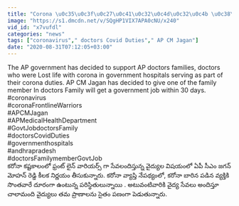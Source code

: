 ```yaml
---
title: "Corona \u0c35\u0c3f\u0c27\u0c41\u0c32\u0c4d\u0c32\u0c4b \u0c38\u0c47\u0c35\u0c32\u0c02\u0c26\u0c3f\u0c38\u0c4d\u0c24\u0c42 Doctors \u0c15\u0c30\u0c4b\u0c28\u0c3e\u0c24\u0c4b \u0c2e\u0c43\u0c24\u0c3f \u0c1a\u0c46\u0c02\u0c26\u0c3f\u0c24\u0c47 \u0c15\u0c41\u0c1f\u0c41\u0c02\u0c2c\u0c02\u0c32\u0c4b \u0c12\u0c15\u0c30\u0c3f\u0c15\u0c3f 30 \u0c30\u0c4b\u0c1c\u0c41\u0c32\u0c4d\u0c32\u0c4b\u0c17\u0c3e Govt Job"
image: "https://s1.dmcdn.net/v/SQgHP1VIX7APA0cNU/x240"
vid_id: "x7vufdl"
categories: "news"
tags: ["coronavirus"," doctors Covid Duties"," AP CM Jagan"]
date: "2020-08-31T07:12:05+03:00"
---
```

The AP government has decided to support AP doctors families, doctors who were Lost life with corona in government hospitals serving as part of their corona duties. AP CM Jagan has decided to give one of the family member In doctors Family will get a government job within 30 days.   <br>#coronavirus   <br>#coronaFrontlineWarriors   <br>#APCMJagan   <br>#APMedicalHealthDepartment   <br>#GovtJobdoctorsFamily   <br>#doctorsCovidDuties   <br>#governmenthospitals   <br>#andhrapradesh   <br>#doctorsFamilymemberGovtJob      <br>కరోనా కష్టకాలంలో ఫ్రంట్ లైన్ వారియర్స్ గా సేవలందిస్తున్న వైద్యుల విషయంలో ఏపీ సీఎం జగన్ మోహన్ రెడ్డి కీలక నిర్ణయం తీసుకున్నారు. కరోనా వ్యాప్తి నేపథ్యంలో, కరోనా బారిన పడిన వ్యక్తికి సొంతవారే దూరంగా ఉంటున్న పరిస్థితులున్నాయి . అటువంటివారికి వైద్య సేవలు అందిస్తూ చాలామంది వైద్యులు తమ ప్రాణాలను సైతం పణంగా పెడుతున్నారు.
